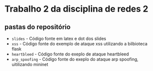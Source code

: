 # Trabalho 2 da disciplina de redes 2

## pastas do repositório

* `slides` - Código fonte em latex e dot dos slides
* `xss` - Código fonte do exemplo de ataque xss utilizando a bilbioteca flask
* `heartbleed` - Código fonte do exeplo de ataque heartbleed
* `arp_spoofing` - Código fonte do exeplo do ataque arp spoofing, uitilizando mininet